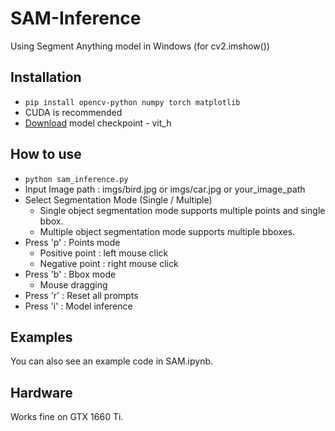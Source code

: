 # SAM-Inference

Using Segment Anything model in Windows (for cv2.imshow())

## Installation
- ```pip install opencv-python numpy torch matplotlib```
- CUDA is recommended
- [Download](https://github.com/facebookresearch/segment-anything#model-checkpoints) model checkpoint - vit_h

## How to use 
- ```python sam_inference.py```
- Input Image path : imgs/bird.jpg or imgs/car.jpg or your_image_path
- Select Segmentation Mode (Single / Multiple)
    - Single object segmentation mode supports multiple points and single bbox.
    - Multiple object segmentation mode supports multiple bboxes.
- Press 'p' : Points mode
    - Positive point : left mouse click
    - Negative point : right mouse click
- Press 'b' : Bbox mode
    - Mouse dragging
- Press 'r' : Reset all prompts
- Press 'i' : Model inference 

## Examples 

You can also see an example code in SAM.ipynb.

## Hardware

Works fine on GTX 1660 Ti.
